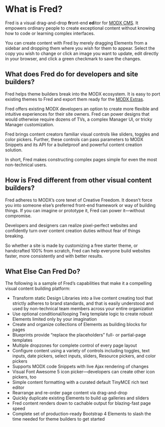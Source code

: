 # What is Fred?

Fred is a visual drag-and-drop **fr**ont-end **ed**itor for [MODX CMS](https://modx.com). It empowers ordinary people to create exceptional content without knowing how to code or learning complex interfaces.

You can create content with Fred by merely dragging Elements from a sidebar and dropping them where you wish for them to appear. Select the copy you wish to change or click an image you want to update, edit directly in your browser, and click a green checkmark to save the changes.

## What does Fred do for developers and site builders?

Fred helps theme builders break into the MODX ecosystem. It is easy to port existing themes to Fred and export them ready for the [MODX Extras](https://modx.com/extras/).

Fred offers existing MODX developers an option to create more flexible and intuitive experiences for their site owners. Fred can power designs that would otherwise require dozens of TVs, a complex Manager UI, or tricky Manager customization.

Fred brings content creators familiar visual controls like sliders, toggles and color pickers. Further, these controls can pass parameters to MODX Snippets and its API for a bulletproof and powerful content creation solution.

In short, Fred makes constructing complex pages simple for even the most non-technical users.

## How is Fred different from other visual content builders?

Fred adheres to MODX’s core tenet of Creative Freedom. It doesn’t force you into someone else’s preferred front-end framework or way of building things. If you can imagine or prototype it, Fred can power it—without compromise.

Developers and designers can realize pixel-perfect websites and confidently turn over content creation duties without fear of things breaking.

So whether a site is made by customizing a free starter theme, or handcrafted 100% from scratch, Fred can help everyone build websites faster, more consistently and with better results.

## What Else Can Fred Do?

The following is a sample of Fred’s capabilities that make it a compelling visual content building platform:

- Transform static Design Libraries into a live content creating tool that strictly adheres to brand standards, and that is easily understood and used by non-technical team members across your entire organization
- Use optional conditional/looping Twig template logic to create robust Elements limited only by your imagination
- Create and organize collections of Elements as building blocks for pages
- Blueprints provide “replace the placeholders” full- or partial-page templates
- Multiple dropzones for complete control of every page layout
- Configure content using a variety of controls including toggles, text inputs, date pickers, select inputs, sliders, Resource pickers, and color pickers
- Supports MODX code Snippets with live Ajax rendering of changes
- Visual Font Awesome 5 icon picker—developers can create other icon pickers, too
- Simple content formatting with a curated default TinyMCE rich text editor
- Rearrange and re-order page content via drag-and-drop
- Quickly duplicate existing Elements to build up galleries and sliders
- Fred content renders down to cachable output for blazing-fast page speed
- Complete set of production-ready Bootstrap 4 Elements to slash the time needed for theme builders to get started
